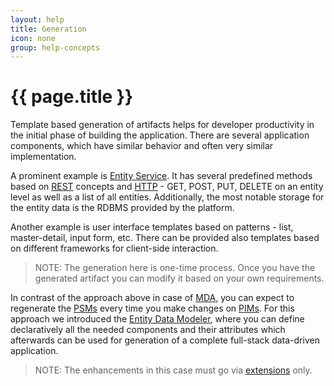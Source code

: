 ```yaml
---
layout: help
title: Generation
icon: none
group: help-concepts
---
```


{{ page.title }}
===

Template based generation of artifacts helps for developer productivity in the initial phase of building the application. There are several application components, which have similar behavior and often very similar implementation. 

A prominent example is [Entity Service](concepts_entity_service.html). It has several predefined methods based on [REST](http://en.wikipedia.org/wiki/Representational_state_transfer) concepts and [HTTP](http://en.wikipedia.org/wiki/Hypertext_Transfer_Protocol) - GET, POST, PUT, DELETE on an entity level as well as a list of all entities. Additionally, the most notable storage for the entity data is the RDBMS provided by the platform.

Another example is user interface templates based on patterns - list, master-detail, input form, etc. 
There can be provided also templates based on different frameworks for client-side interaction.

> NOTE: The generation here is one-time process. Once you have the generated artifact you can modify it based on your own requirements.

In contrast of the approach above in case of [MDA](http://en.wikipedia.org/wiki/Model-driven_architecture), 
you can expect to regenerate the [PSMs](http://en.wikipedia.org/wiki/Platform-specific_model) every time you make changes on [PIMs](http://en.wikipedia.org/wiki/Platform-independent_model). For this approach we introduced the [Entity Data Modeler](ide_editor_edm.html), where you can define declaratively all the needed components and their attributes which afterwards can be used for generation of a complete full-stack data-driven application.

> NOTE: The enhancements in this case must go via [extensions](concepts_extensions.html) only.

